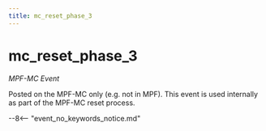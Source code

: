 ```yaml
---
title: mc_reset_phase_3
---
```


# mc_reset_phase_3


*MPF-MC Event*

Posted on the MPF-MC only (e.g. not in MPF). This event is used
internally as part of the MPF-MC reset process.

--8<-- "event_no_keywords_notice.md"
